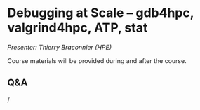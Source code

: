 # Debugging at Scale – gdb4hpc, valgrind4hpc, ATP, stat

*Presenter: Thierry Braconnier (HPE)*

Course materials will be provided during and after the course.

<!--
-   Slides available on LUMI as:
    -   `/appl/local/training/4day-20231003/files/LUMI-4day-20231003-2_01_Debugging_at_Scale.pdf`
    -   `/project/project_465000524/slides/HPE/08_debugging_at_scale.pdf` (temporary, for the lifetime of the project)
-   Recording available on LUMI as:
    `/appl/local/training/4day-20231003/recordings/2_01_Debugging_at_Scale.mp4`

These materials can only be distributed to actual users of LUMI (active user account).
-->


## Q&A

/

